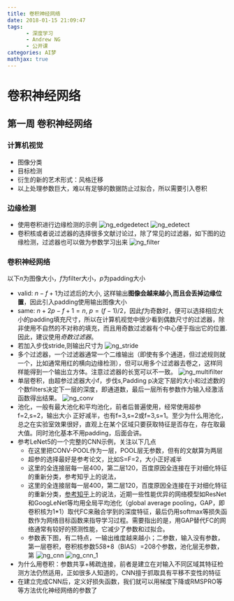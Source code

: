 ```yaml
---
title: 卷积神经网络
date: 2018-01-15 21:09:47
tags:
      - 深度学习
      - Andrew NG
      - 公开课
categories: AI梦
mathjax: true
---
```


# 卷积神经网络

## 第一周 卷积神经网络
### 计算机视觉
* 图像分类
* 目标检测
* 衍生的新的艺术形式：风格迁移
* 以上处理参数巨大，难以有足够的数据防止过拟合，所以需要引入卷积

### 边缘检测
* 使用卷积进行边缘检测的示例
![ng_edgedetect](http://p15i7i801.bkt.clouddn.com/d62af4f28a74993ca8203e2bc49724f7.png)
![ng_edetect](http://p15i7i801.bkt.clouddn.com/a5e08bd2c256d7f8869b1529f39f067b.png)
* 卷积核或者说过滤器的选择很多文献讨论过，除了常见的过滤器，如下图的边缘检测，过滤器也可以做为参数学习出来
![ng_filter](http://p15i7i801.bkt.clouddn.com/f1ed787d1a20b5960ed419dd5d60c69e.png)

### 卷积神经网络
以下$n$为图像大小，$f$为filter大小，$p$为padding大小
* valid: $n-f+1$为过滤后的大小, 这样输出**图像会越来越小,而且会丢掉边缘位置**，因此引入padding使用输出图像大小
* same: $n+2p-f+1=n$, $p=(f-1)/2$，因此$f$为奇数时，便可以选择相应大小的padding填充尺寸，所以在计算机视觉中很少看到偶数尺寸的过滤器，除非使用不自然的不对称的填充，而且用奇数过滤器有个中心便于指出它的位置.因此，建议使用*奇数过滤器*。
* 若加入步伐stride,则输出尺寸为
![ng_stride](http://p15i7i801.bkt.clouddn.com/6ae57951570e44ca6b74003fe54cde53.png)
* 多个过滤器，一个过滤器通常一个二维输出（即使有多个通道，但过滤规则就一个，比如通常用红的横向边缘检测），但可以用多个过滤器去卷之，这样同样能得到一个输出立方体。注意过滤器的长宽可以不一致。
![ng_multifilter](http://p15i7i801.bkt.clouddn.com/9ad4f66cd2080d4086a0acec0852eda9.png)
* 单层卷积，由超参过滤器大小f，步伐s,Padding p决定下层的大小和过滤数的个数filters决定下一层的深度，即通道数，最后一层所有参数作为输入经激活函数得出结果。
![ng_conv](http://p15i7i801.bkt.clouddn.com/0cb72ff62d4c89ad9b8136f2e0db0331.png)
* 池化，一般有最大池化和平均池化，前者后普遍使用，经常使用超参f=2,s=2，输出大小 正好减半，也有f=3,s=2或f=3,s=1。至少为什么用池化，总之在实验室效果很好，直观上在某个区域只要获取特征是否存在，存在取最大值。同时池化基本不用padding，后面会讲。
* 参考LeNet5的一个完整的CNN示例，关注以下几点
  * 在这里把CONV-POOL作为一层，POOL层无参数，但有的文献算为两层
  * 超参的选择最好是参考论文，比如S=F=2，大小正好减半
  * 这里的全连接层每一层400，第二层120，百度原因全连接在于对细化特征的重新分类，参考知乎上的说法，
  * 这里的全连接层每一层400，第二层120，百度原因全连接在于对细化特征的重新分类，[参考知乎](https://www.zhihu.com/question/41037974)上的说法，近期一些性能优异的网络模型如ResNet和GoogLeNet等均用全局平均池化（global average pooling，GAP，即卷积核为1*1）取代FC来融合学到的深度特征，最后仍用softmax等损失函数作为网络目标函数来指导学习过程。需要指出的是，用GAP替代FC的网络通常有较好的预测性能，它减少了参数和过拟合。
  * 参数表下图，有二特点，一输出维度越来越小；二参数，输入没有参数，第一层卷积，卷积核参数5*5*8+8（BIAS）=208个参数，池化层无参数，第
![ng_cnn](http://p15i7i801.bkt.clouddn.com/f6c006b85ade925f134b42d60bb13cab.png)
![ng_cnn_1](http://p15i7i801.bkt.clouddn.com/db0d8e0123bc420d34c9a6705ac60b13.png)
* 为什么用卷积：参数共享+稀疏连接，前者是建立在对输入不同区域其特征检测方法仍然适用，正如很多人知道的，CNN擅于抓取具有平移不变性的特征
* 在建立完成CNN后，定义好损失函数，我们就可以用梯度下降或RMSPRO等等方法优化神经网络的参数了
